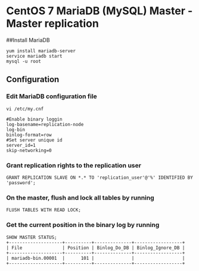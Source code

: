 # CentOS 7 MariaDB (MySQL) Master - Master replication
##Install MariaDB

    yum install mariadb-server
    service mariadb start
    mysql -u root
    
## Configuration
### Edit MariaDB configuration file

    vi /etc/my.cnf

    #Enable binary loggin
    log-basename=replication-node
    log-bin
    binlog-format=row
    #Set server unique id
    server_id=1
    skip-networking=0

### Grant replication rights to the replication user
    
    GRANT REPLICATION SLAVE ON *.* TO 'replication_user'@'%' IDENTIFIED BY 'password';
    
### On the master, flush and lock all tables by running 
    
    FLUSH TABLES WITH READ LOCK;
    
### Get the current position in the binary log by running 
    
    SHOW MASTER STATUS;
    +--------------------+----------+--------------+------------------+
    | File               | Position | Binlog_Do_DB | Binlog_Ignore_DB |
    +--------------------+----------+--------------+------------------+
    | mariadb-bin.00001  |      101 |              |                  |
    +--------------------+----------+--------------+------------------+
